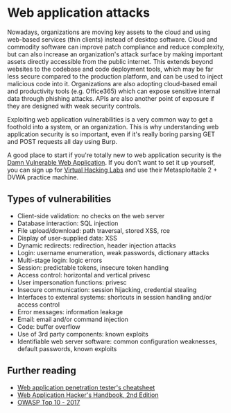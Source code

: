 # Web application attacks

Nowadays, organizations are moving key assets to the cloud and using web-based services \(thin clients\) instead of desktop software. Cloud and commodity software can improve patch compliance and reduce complexity, but can also increase an organization's attack surface by making important assets directly accessible from the public internet. This extends beyond websites to the codebase and code deployment tools, which may be far less secure compared to the production platform, and can be used to inject malicious code into it. Organizations are also adopting cloud-based email and productivity tools \(e.g. Office365\) which can expose sensitive internal data through phishing attacks. APIs are also another point of exposure if they are designed with weak security controls.

Exploiting web application vulnerabilities is a very common way to get a foothold into a system, or an organization. This is why understanding web application security is so important, even if it's really boring parsing GET and POST requests all day using Burp.

A good place to start if you're totally new to web application security is the [Damn Vulnerable Web Application](http://www.dvwa.co.uk/). If you don't want to set it up yourself, you can sign up for [Virtual Hacking Labs](https://www.virtualhackinglabs.com/) and use their Metasploitable 2 + DVWA practice machine.

## Types of vulnerabilities

* Client-side validation: no checks on the web server
* Database interaction: SQL injection
* File upload/download: path traversal, stored XSS, rce
* Display of user-supplied data: XSS
* Dynamic redirects: redirection, header injection attacks
* Login: username enumeration, weak passwords, dictionary attacks
* Multi-stage login: logic errors
* Session: predictable tokens, insecure token handling
* Access control: horizontal and vertical privesc
* User impersonation functions: privesc
* Insecure communication: session hijacking, credential stealing
* Interfaces to extenral systems: shortcuts in session handling and/or access control
* Error messages: information leakage
* Email: email and/or command injection
* Code: buffer overflow
* Use of 3rd party components: known exploits
* Identifiable web server software: common configuration weaknesses, default passwords, known exploits

## Further reading

* [Web application penetration tester's cheatsheet](https://jdow.io/blog/2018/03/18/web-application-penetration-testing-methodology/)
* [Web Application Hacker's Handbook, 2nd Edition](https://www.amazon.com/Web-Application-Hackers-Handbook-Exploiting-ebook/dp/B005LVQA9S)
* [OWASP Top 10 - 2017](https://www.owasp.org/index.php/Top_10-2017_Top_10)

